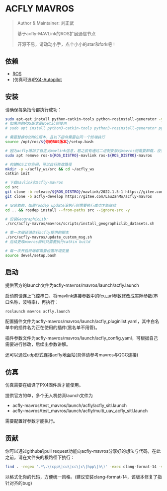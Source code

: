 # ACFLY MAVROS

> Author & Maintainer: 刘正武
>
> 基于acfly-MAVLink的ROS扩展通信节点
>
> 开源不易，请动动小手，点个小小的star和fork吧！

## 依赖

- [ROS](https://www.ros.org/)
- (仿真可选)[PX4-Autopilot](https://github.com/PX4/PX4-Autopilot)

## 安装

请确保每条指令都执行成功：

```bash
sudo apt-get install python-catkin-tools python-rosinstall-generator -y
# 如果用的ROS版本是Noetic则使用
# sudo apt install python3-catkin-tools python3-rosinstall-generator python3-osrf-pycommon -y

# 需要替换你的ROS版本，且以下指令需要在同一个终端执行
source /opt/ros/${你的ROS版本}/setup.bash

# 因为acfly增加了自定义mavlink信息，若之前有通过二进制安装过mavros则需要卸载，没有则跳过
sudo apt remove ros-${ROS_DISTRO}-mavlink ros-${ROS_DISTRO}-mavros

# 构建ROS工作空间，可以自行修改路径
mkdir -p ~/acfly_ws/src && cd ~/acfly_ws
catkin init

# 下载mavlink和acfly-mavros
cd src
git clone -b release/${ROS_DISTRO}/mavlink/2022.1.5-1 https://gitee.com/LauZanMo/mavlink
git clone -b acfly-develop https://gitee.com/LauZanMo/acfly-mavros

# 安装依赖，如果rosdep update没执行则需要执行成功才能继续
cd .. && rosdep install --from-paths src --ignore-src -y

# 安装GeographicLib:
./src/acfly-mavros/mavros/scripts/install_geographiclib_datasets.sh

# 第一次编译请执行acfly提供的脚本
./src/acfly-mavros/update_custom_msg.sh
# 后续更改mavros源码只需要执行catkin build

# 每一次开启终端都需要设置环境变量
source devel/setup.bash
```

## 启动

提供官方的launch文件为acfly-mavros/mavros/launch/acfly.launch

启动前请连上飞控串口，将mavlink连接参数中的fcu_url参数修改成实际参数(串口名称，波特率)，再执行：

```bash
roslaunch mavros acfly.launch
```

配置插件文件为acfly-mavros/mavros/launch/acfly_pluginlist.yaml，其中白名单中的插件名为正在使用的插件(黑名单不用管)。

插件参数文件为acfly-mavros/mavros/launch/acfly_config.yaml，可根据自己需要进行修改，后续出参数讲解。

还可以通过udp形式连接acfly地面站(具体请参考mavros与QGC连接)

## 仿真

仿真需要在编译了PX4固件后才能使用。

提供官方的单，多个无人机仿真launch文件为

- acfly-mavros/test_mavros/launch/acfly/acfly_sitl.launch
- acfly-mavros/test_mavros/launch/acfly/multi_uav_acfly_sitl.launch

需要配置好参数才能执行。

## 贡献

你可以通过github的pull request功能向acfly-mavros分享好的想法与代码，在此之前，请在文件夹的根路径下执行：

```bash
find . -regex '.*\.\(cpp\|cu\|cc\|c\|hpp\|h\)' -exec clang-format-14 -style=file -i {} \;
```

以格式化你的代码，方便统一风格。(建议安装clang-format-14，该版本修复了指针对齐的bug)

